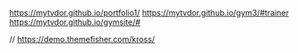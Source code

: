 https://mytvdor.github.io/portfolio1/
https://mytvdor.github.io/gym3/#trainer
https://mytvdor.github.io/gymsite/#




//  https://demo.themefisher.com/kross/
